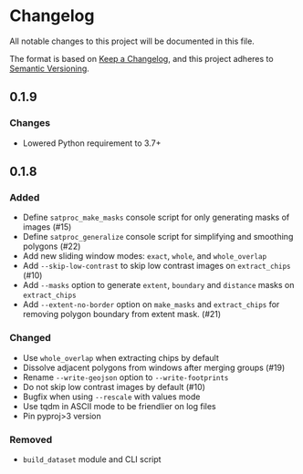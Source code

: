 # Changelog

All notable changes to this project will be documented in this file.

The format is based on [Keep a Changelog](https://keepachangelog.com/en/1.0.0/),
and this project adheres to [Semantic Versioning](https://semver.org/spec/v2.0.0.html).

## 0.1.9

### Changes

* Lowered Python requirement to 3.7+

## 0.1.8

### Added

* Define `satproc_make_masks` console script for only generating masks of
  images (#15)
* Define `satproc_generalize` console script for simplifying and smoothing
  polygons (#22)
* Add new sliding window modes: `exact`, `whole`, and `whole_overlap`
* Add `--skip-low-contrast` to skip low contrast images on `extract_chips`
  (#10)
* Add `--masks` option to generate `extent`, `boundary` and `distance` masks on
  `extract_chips`
* Add `--extent-no-border` option on `make_masks` and `extract_chips` for
  removing polygon boundary from extent mask. (#21)

### Changed

* Use `whole_overlap` when extracting chips by default
* Dissolve adjacent polygons from windows after merging groups (#19)
* Rename `--write-geojson` option to `--write-footprints`
* Do not skip low contrast images by default (#10)
* Bugfix when using `--rescale` with values mode
* Use tqdm in ASCII mode to be friendlier on log files
* Pin pyproj>3 version

### Removed

* `build_dataset` module and CLI script
